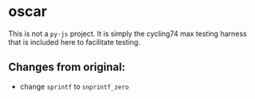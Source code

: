 # oscar

This is not a `py-js` project. It is simply the cycling74 max testing harness that is included here to facilitate testing.

## Changes from original:

- change `sprintf` to `snprintf_zero`
